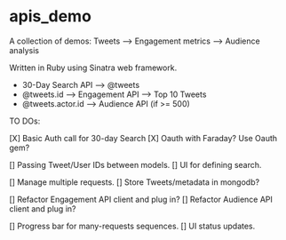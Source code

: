 # apis_demo
A collection of demos: Tweets --> Engagement metrics --> Audience analysis

Written in Ruby using Sinatra web framework.

* 30-Day Search API --> @tweets
* @tweets.id --> Engagement API --> Top 10 Tweets
* @tweets.actor.id --> Audience API (if >= 500)

TO DOs:

[X] Basic Auth call for 30-day Search
[X] Oauth with Faraday? Use Oauth gem?


[] Passing Tweet/User IDs between models.
[] UI for defining search.

[] Manage multiple requests.
[] Store Tweets/metadata in mongodb?

[] Refactor Engagement API client and plug in?
[] Refactor Audience API client and plug in? 

[] Progress bar for many-requests sequences.
[] UI status updates.
